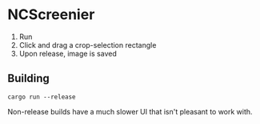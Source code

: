 # NCScreenier

1. Run
2. Click and drag a crop-selection rectangle
3. Upon release, image is saved

## Building
```
cargo run --release
```
Non-release builds have a much slower UI that isn't pleasant to work with.
